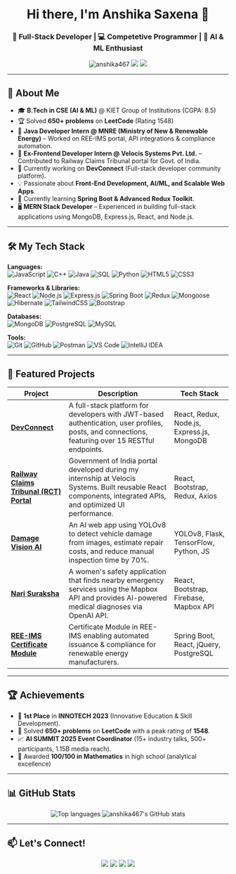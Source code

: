 <h1 align="center">Hi there, I'm Anshika Saxena 👋</h1>
<h3 align="center">🚀 Full-Stack Developer | 💻 Competetive Programmer | 🤖 AI & ML Enthusiast</h3>

<p align="center">
  <img src="https://komarev.com/ghpvc/?username=anshika467&label=Profile%20views&color=0e75b6&style=flat" alt="anshika467" /> 
  <a href="https://www.linkedin.com/in/anshika-saxena-14346a25a/"><img src="https://img.shields.io/badge/LinkedIn-Profile-blue?logo=linkedin" /></a>
  <a href="https://leetcode.com/anshika467/"><img src="https://img.shields.io/badge/LeetCode-Profile-orange?logo=leetcode" /></a>
</p>

---

## 🚀 About Me
- 🎓 **B.Tech in CSE (AI & ML)** @ KIET Group of Institutions (CGPA: 8.5)
- 🏆 Solved **650+ problems** on **LeetCode** (Rating 1548)
- 💼 **Java Developer Intern @ MNRE (Ministry of New & Renewable Energy)** – Worked on REE-IMS portal, API integrations & compliance automation. 
- 💼 **Ex-Frontend Developer Intern @ Velocis Systems Pvt. Ltd.** – Contributed to Railway Claims Tribunal portal for Govt. of India.  
- 🔭 Currently working on **DevConnect** (Full-stack developer community platform).
- 💡 Passionate about **Front-End Development, AI/ML, and Scalable Web Apps**.
- 🌱 Currently learning **Spring Boot & Advanced Redux Toolkit**.
- 🖥️ **MERN Stack Developer** – Experienced in building full-stack applications using MongoDB, Express.js, React, and Node.js.

---

## 🛠️ My Tech Stack

**Languages:**  
![JavaScript](https://img.shields.io/badge/JavaScript-F7E017?style=for-the-badge&logo=javascript&logoColor=black)
![C++](https://img.shields.io/badge/C++-00599C?style=for-the-badge&logo=c%2b%2b&logoColor=white)
![Java](https://img.shields.io/badge/Java-ED8B00?style=for-the-badge&logo=openjdk&logoColor=white)
![SQL](https://img.shields.io/badge/SQL-003B57?style=for-the-badge&logo=postgresql&logoColor=white)
![Python](https://img.shields.io/badge/Python-3776AB?style=for-the-badge&logo=python&logoColor=white)
![HTML5](https://img.shields.io/badge/HTML5-E34F26?style=for-the-badge&logo=html5&logoColor=white) 
![CSS3](https://img.shields.io/badge/CSS3-1572B6?style=for-the-badge&logo=css3&logoColor=white)

**Frameworks & Libraries:**  
![React](https://img.shields.io/badge/React-20232A?style=for-the-badge&logo=react&logoColor=61DAFB)
![Node.js](https://img.shields.io/badge/Node.js-339933?style=for-the-badge&logo=node.js&logoColor=white)
![Express.js](https://img.shields.io/badge/Express.js-000000?style=for-the-badge&logo=express&logoColor=white)
![Spring Boot](https://img.shields.io/badge/Spring_Boot-6DB33F?style=for-the-badge&logo=spring-boot&logoColor=white)
![Redux](https://img.shields.io/badge/Redux-593D88?style=for-the-badge&logo=redux&logoColor=white)
![Mongoose](https://img.shields.io/badge/Mongoose-880000?style=for-the-badge&logo=mongodb&logoColor=white)
![Hibernate](https://img.shields.io/badge/Hibernate-59666C?style=for-the-badge&logo=hibernate&logoColor=white)
![TailwindCSS](https://img.shields.io/badge/Tailwind_CSS-38B2AC?style=for-the-badge&logo=tailwind-css&logoColor=white)
![Bootstrap](https://img.shields.io/badge/Bootstrap-7952B3?style=for-the-badge&logo=bootstrap&logoColor=white)

**Databases:**  
![MongoDB](https://img.shields.io/badge/MongoDB-4EA94B?style=for-the-badge&logo=mongodb&logoColor=white) 
![PostgreSQL](https://img.shields.io/badge/PostgreSQL-316192?style=for-the-badge&logo=postgresql&logoColor=white) 
![MySQL](https://img.shields.io/badge/MySQL-005C84?style=for-the-badge&logo=mysql&logoColor=white)

**Tools:**  
![Git](https://img.shields.io/badge/Git-F05033?style=for-the-badge&logo=git&logoColor=white)
![GitHub](https://img.shields.io/badge/GitHub-181717?style=for-the-badge&logo=github&logoColor=white)
![Postman](https://img.shields.io/badge/Postman-FF6C37?style=for-the-badge&logo=postman&logoColor=white)
![VS Code](https://img.shields.io/badge/VS%20Code-007ACC?style=for-the-badge&logo=visual-studio-code&logoColor=white)
![IntelliJ IDEA](https://img.shields.io/badge/IntelliJ_IDEA-000000?style=for-the-badge&logo=intellij-idea&logoColor=white)

---

## 📌 Featured Projects

| Project | Description | Tech Stack |
|---------|-------------|------------|
| [**DevConnect**](https://github.com/anshika467/DevConnect) | A full-stack platform for developers with JWT-based authentication, user profiles, posts, and connections, featuring over 15 RESTful endpoints.  | React, Redux, Node.js, Express.js, MongoDB |
| [**Railway Claims Tribunal (RCT) Portal**](https://github.com/anshika467/Project_RCT_V3) | Government of India portal developed during my internship at Velocis Systems. Built reusable React components, integrated APIs, and optimized UI performance. | React, Bootstrap, Redux, Axios |
| [**Damage Vision AI**](https://github.com/anshika467/Major_Project_Final) | An AI web app using YOLOv8 to detect vehicle damage from images, estimate repair costs, and reduce manual inspection time by 70%.   | YOLOv8, Flask, TensorFlow, Python, JS |
| [**Nari Suraksha**](https://github.com/anshika467/Nari_Suraksha) | A women's safety application that finds nearby emergency services using the Mapbox API and provides AI-powered medical diagnoses via OpenAI API. | React, Bootstrap, Firebase, Mapbox API |
| [**REE-IMS Certificate Module**](https://github.com/anshika467/REE_IMS-backend) | Certificate Module in REE-IMS enabling automated issuance & compliance for renewable energy manufacturers. | Spring Boot, React, jQuery, PostgreSQL |

---

## 🏆 Achievements

- 🥇 **1st Place** in **INNOTECH 2023** (Innovative Education & Skill Development).
- 🎯 Solved **650+ problems** on **LeetCode** with a peak rating of **1548**.
- 📈 **AI SUMMIT 2025 Event Coordinator** (15+ industry talks, 500+ participants, 1.15B media reach).
- 💯 Awarded **100/100 in Mathematics** in high school (analytical excellence)

---

## 📊 GitHub Stats

<p align="center">
  <img src="https://github-readme-stats.vercel.app/api/top-langs/?username=anshika467&layout=compact&langs_count=8&theme=tokyonight" alt="Top languages" />
  <img src="https://github-readme-stats.vercel.app/api?username=anshika467&show_icons=true&theme=tokyonight" alt="anshika467's GitHub stats" />
  <br/>
</p>

---

## 📫 Let's Connect!

<p align="center">
  <a href="https://www.linkedin.com/in/anshika-saxena-14346a25a/"><img src="https://img.shields.io/badge/-Anshika%20Saxena-blue?style=flat-square&logo=Linkedin&logoColor=white"/></a>
  <a href="mailto:devcoder.anshika467@gmail.com"><img src="https://img.shields.io/badge/-devcoder.anshika467@gmail.com-red?style=flat-square&logo=Gmail&logoColor=white"/></a>
  <a href="https://leetcode.com/anshika467/"><img src="https://img.shields.io/badge/-LeetCode-orange?style=flat-square&logo=LeetCode&logoColor=white"/></a>
  <a href="https://github.com/anshika467"><img src="https://img.shields.io/badge/-GitHub-black?style=flat-square&logo=GitHub&logoColor=white"/></a>
</p>
